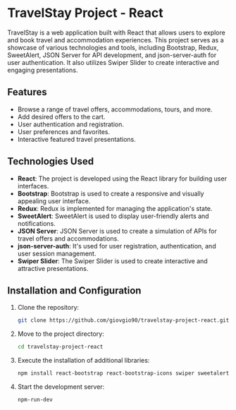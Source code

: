 # TravelStay Project - React

TravelStay is a web application built with React that allows users to explore and book travel and accommodation experiences. This project serves as a showcase of various technologies and tools, including Bootstrap, Redux, SweetAlert, JSON Server for API development, and json-server-auth for user authentication. It also utilizes Swiper Slider to create interactive and engaging presentations.

## Features

- Browse a range of travel offers, accommodations, tours, and more.
- Add desired offers to the cart.
- User authentication and registration.
- User preferences and favorites.
- Interactive featured travel presentations.

## Technologies Used

- **React**: The project is developed using the React library for building user interfaces.
- **Bootstrap**: Bootstrap is used to create a responsive and visually appealing user interface.
- **Redux**: Redux is implemented for managing the application's state.
- **SweetAlert**: SweetAlert is used to display user-friendly alerts and notifications.
- **JSON Server**: JSON Server is used to create a simulation of APIs for travel offers and accommodations.
- **json-server-auth**: It's used for user registration, authentication, and user session management.
- **Swiper Slider**: The Swiper Slider is used to create interactive and attractive presentations.

## Installation and Configuration

1. Clone the repository:
   ```bash
   git clone https://github.com/giovgio90/travelstay-project-react.git

2. Move to the project directory:
   ```bash
   cd travelstay-project-react

3. Execute the installation of additional libraries:
   ```bash
   npm install react-bootstrap react-bootstrap-icons swiper sweetalert2 redux react-redux redux-persist redux-persist-transform-encrypt

4. Start the development server:
   ```bash
   npm-run-dev

